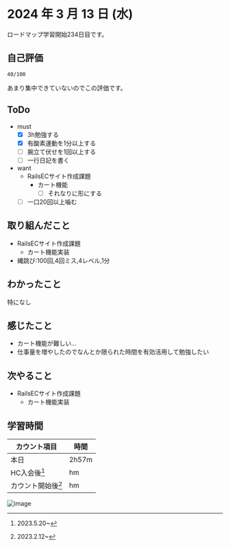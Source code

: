 # 2024 年 3 月 13 日 (水)
ロードマップ学習開始234日目です。

## 自己評価
```
40/100
```
あまり集中できていないのでこの評価です。

## ToDo
- must
  - [x] 3h勉強する
  - [x] 有酸素運動を1分以上する
  - [ ] 腕立て伏せを1回以上する
  - [ ] 一行日記を書く
- want
  - RailsECサイト作成課題
    - カート機能
      - [ ] それなりに形にする
  - [ ] 一口20回以上噛む

## 取り組んだこと
- RailsECサイト作成課題
  - カート機能実装
- 縄跳び:100回,4回ミス,4レベル,1分

## わかったこと
特になし

## 感じたこと
- カート機能が難しい...
- 仕事量を増やしたのでなんとか限られた時間を有効活用して勉強したい

## 次やること
- RailsECサイト作成課題
  - カート機能実装

## 学習時間
|カウント項目|時間|
|----|----|
|本日 |2h57m|
|HC入会後[^1]|hm|
|カウント開始後[^2]|hm|

[^1]: 2023.5.20~
[^2]: 2023.2.12~

![image](https://github.com/nil-ramuda/daily_report/assets/94735931/ee543f06-ffb2-471c-9335-c20cfe7d4dab)

